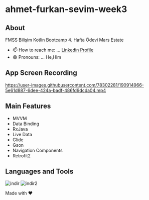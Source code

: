 # ahmet-furkan-sevim-week3
## About
FMSS Bilişim Kotlin Bootcamp 4. Hafta Ödevi Mars Estate
- 📫 How to reach me: ... [Linkedin Profile](https://www.linkedin.com/in/ahmetfurkansevim/)
- 😄 Pronouns: ... He,Him

## App Screen Recording

https://user-images.githubusercontent.com/78302281/190914966-5e61d887-6dee-424a-badf-486fd9dcda04.mp4

## Main Features
- MVVM
- Data Binding
- RxJava
- Live Data
- Glide
- Gson
- Navigation Components
- Retrofit2

## Languages and Tools
![indir](https://user-images.githubusercontent.com/78302281/188330303-544db120-19bf-44bf-9e29-f10379c866ed.png)
![indir2](https://user-images.githubusercontent.com/78302281/188330304-70ff8147-16e4-4bfa-a242-a3a2c6218990.png)

Made with :heart:
